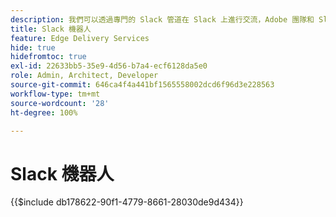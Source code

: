 ```yaml
---
description: 我們可以透過專門的 Slack 管道在 Slack 上進行交流，Adobe 團隊和 Slack 機器人都可以回答您的問題。
title: Slack 機器人
feature: Edge Delivery Services
hide: true
hidefromtoc: true
exl-id: 22633bb5-35e9-4d56-b7a4-ecf6128da5e0
role: Admin, Architect, Developer
source-git-commit: 646ca4f4a441bf1565558002dcd6f96d3e228563
workflow-type: tm+mt
source-wordcount: '28'
ht-degree: 100%

---
```


# Slack 機器人

{{$include db178622-90f1-4779-8661-28030de9d434}}

